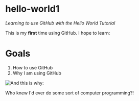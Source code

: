 # hello-world1
*Learning to use GitHub with the Hello World Tutorial*

This is my **first** time using GitHub. I hope to learn:

# Goals
1. How to use GitHub
2. Why I am using GitHub

 
![And this is why:](http://www.healthyfoodspirit.com/wp-content/uploads/2015/03/brain-health.jpg)

Who knew I'd ever do some sort of computer programming?!

